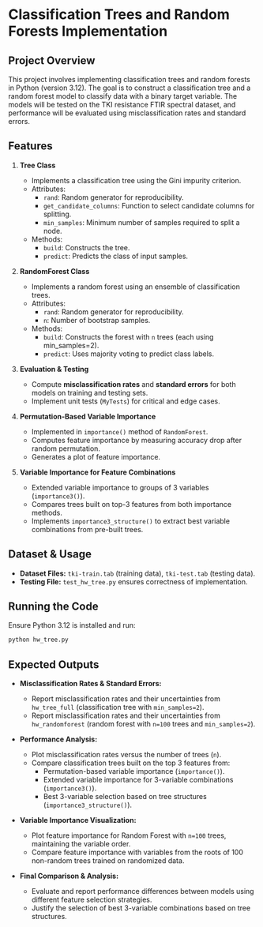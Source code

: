 # Classification Trees and Random Forests Implementation

## Project Overview
This project involves implementing classification trees and random forests in Python (version 3.12). The goal is to construct a classification tree and a random forest model to classify data with a binary target variable. The models will be tested on the TKI resistance FTIR spectral dataset, and performance will be evaluated using misclassification rates and standard errors.

## Features
1. **Tree Class**
   - Implements a classification tree using the Gini impurity criterion.
   - Attributes:
     - `rand`: Random generator for reproducibility.
     - `get_candidate_columns`: Function to select candidate columns for splitting.
     - `min_samples`: Minimum number of samples required to split a node.
   - Methods:
     - `build`: Constructs the tree.
     - `predict`: Predicts the class of input samples.

2. **RandomForest Class**
   - Implements a random forest using an ensemble of classification trees.
   - Attributes:
     - `rand`: Random generator for reproducibility.
     - `n`: Number of bootstrap samples.
   - Methods:
     - `build`: Constructs the forest with `n` trees (each using min_samples=2).
     - `predict`: Uses majority voting to predict class labels.

3. **Evaluation & Testing**
   - Compute **misclassification rates** and **standard errors** for both models on training and testing sets.
   - Implement unit tests (`MyTests`) for critical and edge cases.

4. **Permutation-Based Variable Importance**
   - Implemented in `importance()` method of `RandomForest`.
   - Computes feature importance by measuring accuracy drop after random permutation.
   - Generates a plot of feature importance.

5. **Variable Importance for Feature Combinations**
   - Extended variable importance to groups of 3 variables (`importance3()`).
   - Compares trees built on top-3 features from both importance methods.
   - Implements `importance3_structure()` to extract best variable combinations from pre-built trees.

## Dataset & Usage
- **Dataset Files:** `tki-train.tab` (training data), `tki-test.tab` (testing data).
- **Testing File:** `test_hw_tree.py` ensures correctness of implementation.

## Running the Code
Ensure Python 3.12 is installed and run:
```bash
python hw_tree.py
```

## Expected Outputs  
- **Misclassification Rates & Standard Errors:**  
  - Report misclassification rates and their uncertainties from `hw_tree_full` (classification tree with `min_samples=2`).  
  - Report misclassification rates and their uncertainties from `hw_randomforest` (random forest with `n=100` trees and `min_samples=2`).  

- **Performance Analysis:**  
  - Plot misclassification rates versus the number of trees (`n`).  
  - Compare classification trees built on the top 3 features from:  
    - Permutation-based variable importance (`importance()`).  
    - Extended variable importance for 3-variable combinations (`importance3()`).  
    - Best 3-variable selection based on tree structures (`importance3_structure()`).  

- **Variable Importance Visualization:**  
  - Plot feature importance for Random Forest with `n=100` trees, maintaining the variable order.  
  - Compare feature importance with variables from the roots of 100 non-random trees trained on randomized data.  

- **Final Comparison & Analysis:**  
  - Evaluate and report performance differences between models using different feature selection strategies.  
  - Justify the selection of best 3-variable combinations based on tree structures.  
